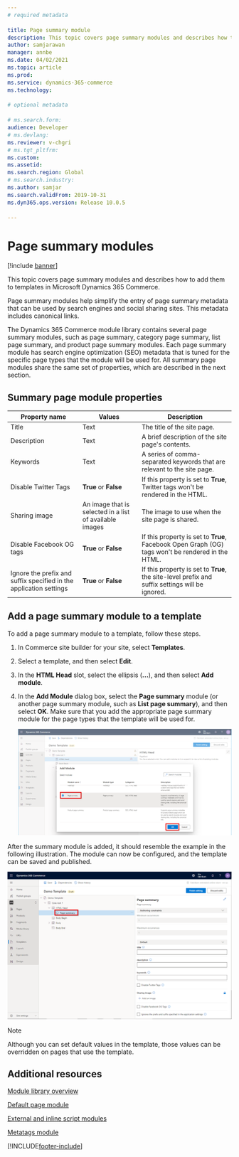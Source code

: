 ```yaml
---
# required metadata

title: Page summary module
description: This topic covers page summary modules and describes how to add them to templates in Microsoft Dynamics 365 Commerce.
author: samjarawan
manager: annbe
ms.date: 04/02/2021
ms.topic: article
ms.prod: 
ms.service: dynamics-365-commerce
ms.technology: 

# optional metadata

# ms.search.form: 
audience: Developer
# ms.devlang: 
ms.reviewer: v-chgri
# ms.tgt_pltfrm: 
ms.custom: 
ms.assetid: 
ms.search.region: Global
# ms.search.industry: 
ms.author: samjar
ms.search.validFrom: 2019-10-31
ms.dyn365.ops.version: Release 10.0.5

---
```


# Page summary modules

[!include [banner](includes/banner.md)]

This topic covers page summary modules and describes how to add them to templates in Microsoft Dynamics 365 Commerce.

Page summary modules help simplify the entry of page summary metadata that can be used by search engines and social sharing sites. This metadata includes canonical links.

The Dynamics 365 Commerce module library contains several page summary modules, such as page summary, category page summary, list page summary, and product page summary modules. Each page summary module has search engine optimization (SEO) metadata that is tuned for the specific page types that the module will be used for. All summary page modules share the same set of properties, which are described in the next section.

## Summary page module properties

| Property name | Values | Description |
|---------------|--------|-------------|
| Title | Text | The title of the site page. |
| Description | Text | A brief description of the site page's contents. |
| Keywords | Text | A series of comma-separated keywords that are relevant to the site page. |
| Disable Twitter Tags | **True** or **False** | If this property is set to **True**, Twitter tags won't be rendered in the HTML. |
| Sharing image | An image that is selected in a list of available images | The image to use when the site page is shared. |
| Disable Facebook OG tags | **True** or **False** | If this property is set to **True**, Facebook Open Graph (OG) tags won't be rendered in the HTML. |
| Ignore the prefix and suffix specified in the application settings | **True** or **False** | If this property is set to **True**, the site-level prefix and suffix settings will be ignored. |

## Add a page summary module to a template

To add a page summary module to a template, follow these steps.

1. In Commerce site builder for your site, select **Templates**.
1. Select a template, and then select **Edit**.
1. In the **HTML Head** slot, select the ellipsis (**...**), and then select **Add module**.
1. In the **Add Module** dialog box, select the **Page summary** module (or another page summary module, such as **List page summary**), and then select **OK**. Make sure that you add the appropriate page summary module for the page types that the template will be used for.

    ![Adding a new module](media/page-summary-1.png)

After the summary module is added, it should resemble the example in the following illustration. The module can now be configured, and the template can be saved and published.

![Page summary module added](media/page-summary-2.png)

> [!NOTE]
> Although you can set default values in the template, those values can be overridden on pages that use the template.

## Additional resources

[Module library overview](starter-kit-overview.md)

[Default page module](default-page-module.md)

[External and inline script modules](script-module.md)

[Metatags module](metatags-module.md)

[!INCLUDE[footer-include](../includes/footer-banner.md)]
